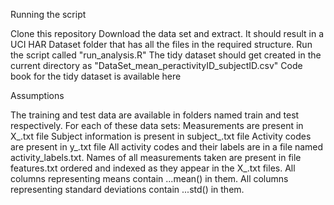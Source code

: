 Running the script

Clone this repository
Download the data set and extract. It should result in a UCI HAR Dataset folder that has all the files in the required structure.
Run the script called "run_analysis.R"
The tidy dataset should get created in the current directory as "DataSet_mean_peractivityID_subjectID.csv"
Code book for the tidy dataset is available here

Assumptions

The training and test data are available in folders named train and test respectively.
For each of these data sets:
Measurements are present in X_<dataset>.txt file
Subject information is present in subject_<dataset>.txt file
Activity codes are present in y_<dataset>.txt file
All activity codes and their labels are in a file named activity_labels.txt.
Names of all measurements taken are present in file features.txt ordered and indexed as they appear in the X_<dataset>.txt files.
All columns representing means contain ...mean() in them.
All columns representing standard deviations contain ...std() in them.
